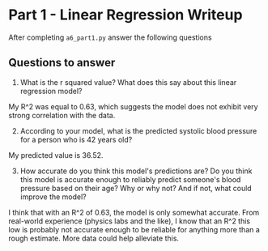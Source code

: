 # Part 1 - Linear Regression Writeup

After completing `a6_part1.py` answer the following questions

## Questions to answer

1. What is the r squared value?  What does this say about this linear regression model?

My R^2 was equal to 0.63, which suggests the model does not exhibit very strong correlation with the data.

2. According to your model, what is the predicted systolic blood pressure for a person who is 42 years old?

My predicted value is 36.52.

3. How accurate do you think this model's predictions are?  Do you think this model is accurate enough to reliably predict someone's blood pressure based on their age?  Why or why not?  And if not, what could improve the model?

I think that with an R^2 of 0.63, the model is only somewhat accurate. From real-world experience (physics labs and the like), I know that an R^2 this low is probably not accurate enough to be reliable for anything more than a rough estimate. More data could help alleviate this.
